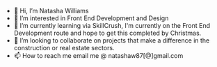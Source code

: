 - 👋 Hi, I’m Natasha Williams
- 👀 I’m interested in Front End Development and Design
- 🌱 I’m currently learning via SkillCrush, I'm currently on the Front End Development route and hope to get this completed by Christmas.
- 💞️ I’m looking to collaborate on projects that make a difference in the construction or real estate sectors.  
- 📫 How to reach me email me @ natashaw87[@]gmail.com

<!---
natashawill/natashawill is a ✨ special ✨ repository because its `README.md` (this file) appears on your GitHub profile.
You can click the Preview link to take a look at your changes.
--->
